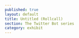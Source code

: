 ```yaml
---
published: true
layout: default
title: Untitled (Rollcall)
section: The Twitter Bot series
category: exhibit
---
```


<a class="twitter-timeline" data-dnt="true" href="https://twitter.com/thac_3" data-widget-id="613162413731393537" data-chrome="nofooter noborders noscrollbar"></a> <script>!function(d,s,id){var js,fjs=d.getElementsByTagName(s)[0],p=/^http:/.test(d.location)?'http':'https';if(!d.getElementById(id)){js=d.createElement(s);js.id=id;js.src=p+"://platform.twitter.com/widgets.js";fjs.parentNode.insertBefore(js,fjs);}}(document,"script","twitter-wjs");</script>
